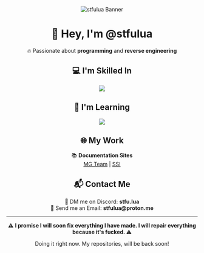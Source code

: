 <p align="center">
  <img src="https://github.com/stfulua/stfulua/blob/main/banner.gif" alt="stfulua Banner">
</p>
<h1 align="center">👋 Hey, I'm @stfulua</h1>
<p align="center">🔥 Passionate about <b>programming</b> and <b>reverse engineering</b></p>

<h2 align="center">💻 I'm Skilled In</h2>
<p align="center">
  <img src="https://skillicons.dev/icons?i=lua,python,cpp,go,cs,js,java" />
</p>

<h2 align="center">📖 I'm Learning</h2>
<p align="center">
  <img src="https://skillicons.dev/icons?i=typescript,rust" />
</p>

<h2 align="center">🌐 My Work</h2>
<p align="center">
  📚 <b>Documentation Sites</b><br>
  <a href="https://mg-team.gitbook.io/mg-team">MG Team</a> | 
  <a href="https://mg-team.gitbook.io/universalsynsaveinstance">SSI</a>
</p>

<h2 align="center">📬 Contact Me</h2>
<p align="center">
  💬 DM me on Discord: <b>stfu.lua</b> <br>
  📂 Send me an Email: <b>stfulua@proton.me</b>
</p>

---

<p align="center">⚠ <b>I promise I will soon fix everything I have made. I will repair everything because it's fucked. ⚠</b></p>
<p align="center">Doing it right now. My repositories, will be back soon!</b></p>

<!---
stfulua/stfulua is a ✨ special ✨ repository because its `README.md` (this file) appears on your GitHub profile.
You can click the Preview link to take a look at your changes.
--->
